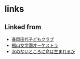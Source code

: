 ---
---
# links

## Linked from

* [春岡田代子どもクラブ](春岡田代子どもクラブ.md)
* [椙山女学園オーケストラ](椙山女学園オーケストラ.md)
* [水のないところに命は生まれるか](水のないところに命は生まれるか.md)
